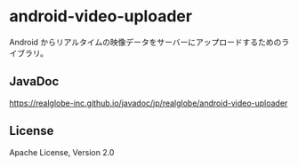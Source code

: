 # android-video-uploader

Android からリアルタイムの映像データをサーバーにアップロードするためのライブラリ。


## JavaDoc

https://realglobe-inc.github.io/javadoc/jp/realglobe/android-video-uploader


## License

Apache License, Version 2.0
